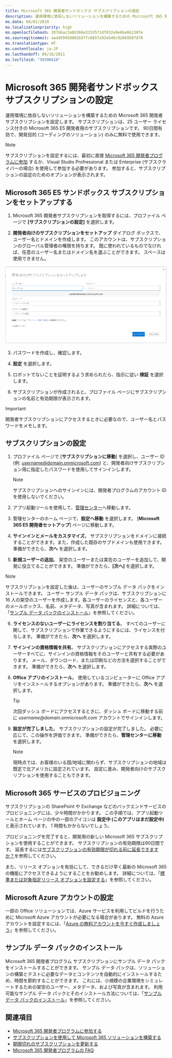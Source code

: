 ```yaml
---
title: Microsoft 365 開発者サンドボックス サブスクリプションの設定
description: 運用環境に依存しないソリューションを構築するための Microsoft 365 開発者サブスクリプションを設定します。
ms.date: 04/01/2019
ms.localizationpriority: high
ms.openlocfilehash: 287b6ac3a8b366e3153571df832e9e6be66138fe
ms.sourcegitcommit: aadd59458002b5ffcb857e92eb46c92669587d78
ms.translationtype: HT
ms.contentlocale: ja-JP
ms.lasthandoff: 09/16/2021
ms.locfileid: "59396618"
---
```

# <a name="set-up-a-microsoft-365-developer-sandbox-subscription"></a>Microsoft 365 開発者サンドボックス サブスクリプションの設定 

運用環境に依存しないソリューションを構築するための Microsoft 365 開発者サブスクリプションを設定します。 サブスクリプションは、25 ユーザー ライセンス付きの Microsoft 365 E5 開発者用のサブスクリプションです。 90日間有効で、開発目的 (コーディングのソリューション) のみに無料で使用できます。 

> [!NOTE] 
> サブスクリプションを設定するには、最初に直接 [Microsoft 365 開発者プログラムに参加](microsoft-365-developer-program.md) するか、Visual Studio Profressional または Enterprise (サブスクライバーの場合) を使用して参加する必要があります。 参加すると、サブスクリプションの設定のためのオプションが表示されます。

## <a name="set-up-your-microsoft-365-e5-sandbox-subscription"></a>Microsoft 365 E5 サンドボックス サブスクリプションをセットアップする

1. Microsoft 365 開発者サブスクリプションを取得するには、プロファイル ページで **[サブスクリプションの設定]** を選択します。

2. **開発者向けのサブスクリプションをセットアップ** ダイアログ ボックスで、ユーザー名とドメインを作成します。 このアカウントは、サブスクリプションのグローバル管理者の権限を持ちます。 既に使われているものでなければ、任意のユーザー名またはドメイン名を選ぶことができます。 スペースは使用できません。

  ![サブスクリプション フォームの設定](images/5-set-up-form.png)

3. パスワードを作成し、確認します。

4. **設定** を選択します。

5. ロボットでないことを証明するよう求められたら、指示に従い **検証** を選択します。

6. サブスクリプションが作成されると、プロファイル ページにサブスクリプションの名前と有効期限が表示されます。

  > [!IMPORTANT]
  > 開発者サブスクリプションにアクセスするときに必要なので、ユーザー名とパスワードをメモします。

## <a name="configure-the-subscription"></a>サブスクリプションの設定

1. プロファイル ページで [**サブスクリプションに移動**] を選択し、ユーザー ID (例: username@domain.onmicrosoft.com) と、開発者向けサブスクリプション用に指定したパスワードを使用してサインインします。

   > [!NOTE] 
   > サブスクリプションへのサインインには、開発者プログラムのアカウント ID を使用しないでください。

2. アプリ起動ツールを使用して、[管理センター](https://admin.microsoft.com/AdminPortal/Home#/homepage)へ移動します。

3. 管理センターのホーム ページで、**設定へ移動** を選択します。 [**Microsoft 365 E5 開発者セットアップ**] ページに移動します。

4. **サインインとメールをカスタマイズ**。 サブスクリプションをドメインに接続することができます。また、作成した既存のサブドメインも使用できます。 準備ができたら、**次へ** を選択します。

5. **新規ユーザーの追加**。 架空のユーザーまたは実在のユーザーを追加して、開発に役立てることができます。 準備ができたら、**[次へ]** を選択します。
    
  > [!NOTE]
  > サブスクリプションを設定した後は、ユーザーのサンプル データ パックをインストールできます。 ユーザー サンプル データ パックは、サブスクリプションに 16 人の架空のユーザーを作成します。各ユーザーのライセンスと、各ユーザーのメールボックス、名前、メタデータ、写真が含まれます。 詳細については、「[サンプル データ パックのインストール](install-sample-packs.md)」を参照してください。

6. **ライセンスのないユーザーにライセンスを割り当てる**。 すべてのユーザーに関して、サブスクリプションで作業できるようにするには、ライセンスを付与します。 準備ができたら、**次へ** を選択します。

7. **サインインの資格情報を共有**。 サブスクリプションにアクセスする実際のユーザーすべてに、サインインの資格情報をそのユーザーと共有する必要があります。 メール、ダウンロード、または印刷などの方法を選択することができます。 準備ができたら、**次へ** を選択します。

8. **Office アプリのインストール**。 使用しているコンピューターに Office アプリをインストールするオプションがあります。 準備ができたら、**次へ** を選択します。

   > [!TIP] 
   > 次回ダッシュ ボードにアクセスするときに、ダッシュ ボードに移動する前に *username@domain*.onmicrosoft.com アカウントでサインインします。

9. **設定が完了しました**。 サブスクリプションの設定が完了しました。 必要に応じて、この操作を評価できます。 準備ができたら、**管理センターに移動** を選択します。
    
   > [!NOTE] 
   > 現時点では、お客様のいる国/地域に関わらず、サブスクリプションの地域は既定で北アメリカに設定されています。 設定に進み、開発者向けのサブスクリプションを使用することもできます。

## <a name="provision-microsoft-365-services"></a>Microsoft 365 サービスのプロビジョニング

サブスクリプションの SharePoint や Exchange などのバックエンドサービスのプロビジョニングには、少々時間がかかります。 この手順では、アプリ起動ツールとホーム ページの中の一部のアイコンは **設定中 (このアプリはまだ設定中)** と表示されています。 1 時間もかからないでしょう。

プロビジョニングを完了すると、開発用の新しい Microsoft 365 サブスクリプションを使用することができます。 サブスクリプションの有効期限は90日間です。 延長するには[サブスクリプションの有効期限が切れる前に延長できますか？](microsoft-365-developer-program-faq.yml#renew-subscription)を参照してください。

また、リリース オプションを有効にして、できるだけ早く最新の Microsoft 365 の機能にアクセスできるようにすることをお勧めします。 詳細については、「[標準または対象指定リリース オプションを設定する](https://support.office.com/article/set-up-the-standard-or-targeted-release-options-in-office-365-3b3adfa4-1777-4ff0-b606-fb8732101f47)」を参照してください。

## <a name="set-up-a-microsoft-azure-account"></a>Microsoft Azure アカウントの設定

一部の Office ソリューションでは、Azure サービスを利用してビルドを行うために Microsoft Azure アカウントが必要になる場合があります。 無料の Azure アカウントを設定するには、「[Azure の無料アカウントを今すぐ作成しましょう](https://azure.microsoft.com/free/)」を参照してください。

## <a name="install-sample-data-packs"></a>サンプル データ パックのインストール

Microsoft 365 開発者プログラム サブスクリプションにサンプル データ パックをインストールすることができます。 サンプル データ パックは、ソリューションの構築とテストに必要なデータとコンテンツを自動的にインストールするため、時間を節約することができます。 これには、小規模の企業環境をシミュレートするための架空のユーザー、メタデータ、および写真が含まれます。 利用可能なサンプル データ パックとそのインストール方法については、「[サンプル データ パックのインストール](install-sample-packs.md)」を参照してください。

## <a name="see-also"></a>関連項目

- [Microsoft 365 開発者プログラムに参加する](microsoft-365-developer-program.md)
- [サブスクリプションを使用して Microsoft 365 ソリューションを構築する](build-microsoft-365-solutions.md)
- [期限切れのサブスクリプションを更新する](subscription-expiration-and-renewal.md)
- [Microsoft 365 開発者プログラムの FAQ](microsoft-365-developer-program-faq.yml)

